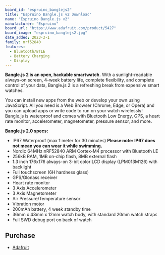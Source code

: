 ```yaml
---
board_id: "espruino_banglejs2"
title: "Espruino Bangle.js v2 Download"
name: "Espruino Bangle.js v2"
manufacturer: "Espruino"
board_url: "https://www.adafruit.com/product/5427"
board_image: "espruino_banglejs2.jpg"
date_added: 2023-3-1
family: nrf52840
features:
  - Bluetooth/BTLE
  - Battery Charging
  - Display
---
```


**Bangle.js 2 is an open, hackable smartwatch.** With a sunlight-readable always-on screen, 4-week battery life, complete flexibility, and complete control of your data, Bangle.js 2 is a refreshing break from expensive smart watches.

You can install new apps from the web or develop your own using JavaScript. All you need is a Web Browser (Chrome, Edge, or Opera) and you can upload apps or write code to run on your watch wirelessly! Bangle.js is waterproof and comes with Bluetooth Low Energy, GPS, a heart rate monitor, accelerometer, magnetometer, pressure sensor, and more.

**Bangle.js 2.0 specs:**

- IP67 Waterproof (max 1 meter for 30 minutes) **Please note: IP67 does not mean you can wear it while swimming.**
- Nordic 64MHz nRF52840 ARM Cortex-M4 processor with Bluetooth LE
- 256kB RAM, 1MB on-chip flash, 8MB external flash
- 1.3 inch 176x176 always-on 3-bit color LCD display (LPM013M126) with backlight
- Full touchscreen (6H hardness glass)
- GPS/Glonass receiver
- Heart rate monitor
- 3 Axis Accelerometer
- 3 Axis Magnetometer
- Air Pressure/Temperature sensor
- Vibration motor
- 200mAh battery, 4 week standby time
- 36mm x 43mm x 12mm watch body, with standard 20mm watch straps
- Full SWD debug port on back of watch

## Purchase
* [Adafruit](https://www.adafruit.com/product/5427)
